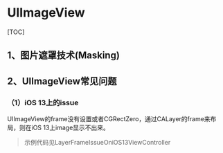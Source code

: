 # UIImageView

[TOC]



## 1、图片遮罩技术(Masking)









## 2、UIImageView常见问题

### （1）iOS 13上的issue

UIImageView的frame没有设置或者CGRectZero，通过CALayer的frame来布局，则在iOS 13上image显示不出来。

> 示例代码见LayerFrameIssueOniOS13ViewController


